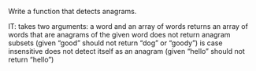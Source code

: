 Write a function that detects anagrams.

IT:
  takes two arguments: a word and an array of words
  returns an array of words that are anagrams of the given word
  does not return anagram subsets (given “good” should not return “dog” or “goody”)
  is case insensitive
  does not detect itself as an anagram (given “hello” should not return “hello”)

